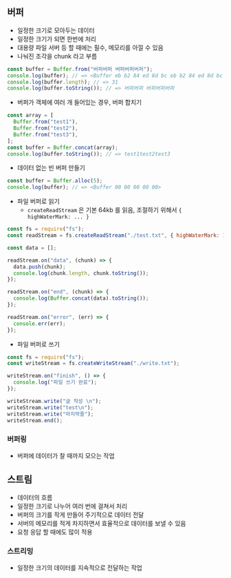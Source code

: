 ## 버퍼
- 일정한 크기로 모아두는 데이터
- 일정한 크기가 되면 한번에 처리
- 대용량 파일 서버 등 할 때에는 필수, 메모리를 아낄 수 있음
- 나눠진 조각을 chunk 라고 부름
```js
const buffer = Buffer.from("버퍼버퍼 버퍼버퍼버퍼");
console.log(buffer); // => <Buffer eb b2 84 ed 8d bc eb b2 84 ed 8d bc 20 eb b2 84 ed 8d bc eb b2 84 ed 8d bc eb b2 84 ed 8d bc>
console.log(buffer.length); // => 31
console.log(buffer.toString()); // => 버퍼버퍼 버퍼버퍼버퍼
```
- 버퍼가 객체에 여러 개 들어있는 경우, 버퍼 합치기
```js
const array = [
  Buffer.from("test1"),
  Buffer.from("test2"),
  Buffer.from("test3"),
];
const buffer = Buffer.concat(array);
console.log(buffer.toString()); // => test1test2test3
```
- 데이터 없는 빈 버퍼 만들기
```js
const buffer = Buffer.alloc(5);
console.log(buffer); // => <Buffer 00 00 00 00 00>
```
- 파일 버퍼로 읽기
  - `createReadStream` 은 기본 64kb 를 읽음, 조절하기 위해서 `{ highWaterMark: ... }`
```js
const fs = require("fs");
const readStream = fs.createReadStream("./test.txt", { highWaterMark: 16 });

const data = [];

readStream.on("data", (chunk) => {
  data.push(chunk);
  console.log(chunk.length, chunk.toString());
});

readStream.on("end", (chunk) => {
  console.log(Buffer.concat(data).toString());
});

readStream.on("error", (err) => {
  console.err(err);
});
```
- 파일 버퍼로 쓰기
```js
const fs = require("fs");
const writeStream = fs.createWriteStream("./write.txt");

writeStream.on("finish", () => {
  console.log("파일 쓰기 완료");
});

writeStream.write("글 작성 \n");
writeStream.write("test\n");
writeStream.write("마지막줄");
writeStream.end();
```
### 버퍼링
- 버퍼에 데이터가 찰 때까지 모으는 작업
## 스트림
- 데이터의 흐름
- 일정한 크기로 나누어 여러 번에 걸쳐서 처리
- 버퍼의 크기를 작게 만들어 주기적으로 데이터 전달
- 서버의 메모리를 적게 차지하면서 효율적으로 데이터를 보낼 수 있음
- 요청 응답 할 때에도 많이 적용
### 스트리밍
- 일정한 크기의 데이터를 지속적으로 전달하는 작업